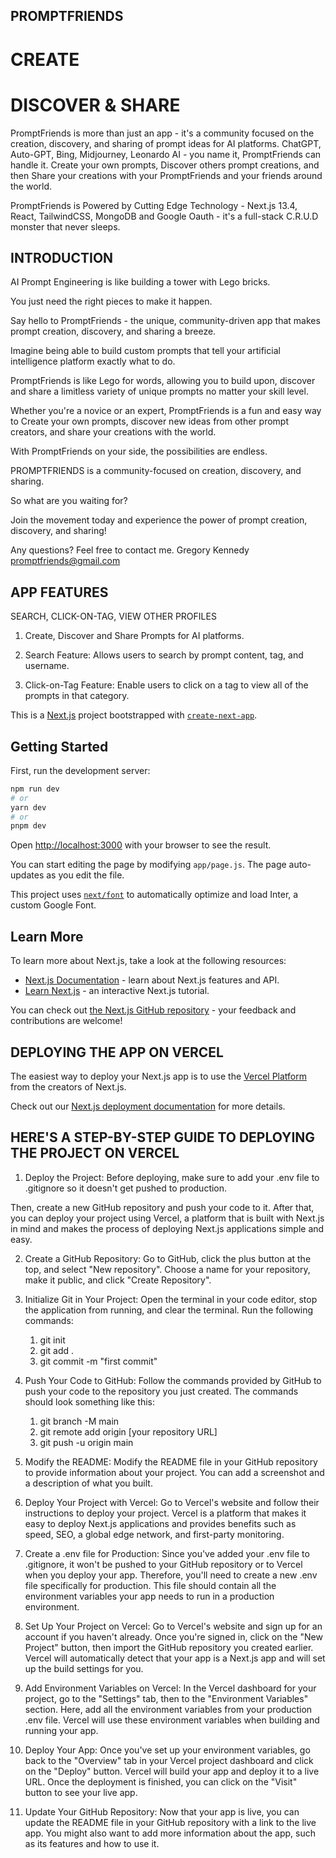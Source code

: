 ## PROMPTFRIENDS

# CREATE
# DISCOVER & SHARE

PromptFriends is more than just an app - it's a community focused on the creation, discovery, and sharing of prompt ideas for AI platforms. ChatGPT, Auto-GPT, Bing, Midjourney, Leonardo AI - you name it, PromptFriends can handle it.
Create your own prompts, Discover others prompt creations, and then Share your creations with your PromptFriends and your friends around the world.  

PromptFriends is Powered by Cutting Edge Technology - Next.js 13.4, React, TailwindCSS, MongoDB and Google Oauth - it's a full-stack C.R.U.D monster that never sleeps.

## INTRODUCTION
AI Prompt Engineering is like building a tower with Lego bricks. 

You just need the right pieces to make it happen.  

Say hello to PromptFriends - the unique, community-driven app that makes prompt creation, discovery, and sharing a breeze. 

Imagine being able to build custom prompts that tell your artificial intelligence platform exactly what to do. 

PromptFriends is like Lego for words, allowing you to build upon, discover and share a limitless variety of unique prompts no matter your skill level. 

Whether you're a novice or an expert, PromptFriends is a fun and easy way to Create your own prompts, discover new ideas from other prompt creators, and share your creations with the world. 

With PromptFriends on your side, the possibilities are endless.

PROMPTFRIENDS is a community-focused on creation, discovery, and sharing. 

So what are you waiting for? 

Join the movement today and experience the power of prompt creation, discovery, and sharing!

Any questions?
Feel free to contact me.
Gregory Kennedy promptfriends@gmail.com

## APP FEATURES

SEARCH, CLICK-ON-TAG, VIEW OTHER PROFILES

1. Create, Discover and Share Prompts for AI platforms.

2. Search Feature: Allows users to search by prompt content, tag, and username. 

3. Click-on-Tag Feature: Enable users to click on a tag to view all of the prompts in that category.


This is a [Next.js](https://nextjs.org/) project bootstrapped with [`create-next-app`](https://github.com/vercel/next.js/tree/canary/packages/create-next-app).

## Getting Started

First, run the development server:

```bash
npm run dev
# or
yarn dev
# or
pnpm dev
```

Open [http://localhost:3000](http://localhost:3000) with your browser to see the result.

You can start editing the page by modifying `app/page.js`. The page auto-updates as you edit the file.

This project uses [`next/font`](https://nextjs.org/docs/basic-features/font-optimization) to automatically optimize and load Inter, a custom Google Font.

## Learn More

To learn more about Next.js, take a look at the following resources:

- [Next.js Documentation](https://nextjs.org/docs) - learn about Next.js features and API.
- [Learn Next.js](https://nextjs.org/learn) - an interactive Next.js tutorial.

You can check out [the Next.js GitHub repository](https://github.com/vercel/next.js/) - your feedback and contributions are welcome!


## DEPLOYING THE APP ON VERCEL

The easiest way to deploy your Next.js app is to use the [Vercel Platform](https://vercel.com/new?utm_medium=default-template&filter=next.js&utm_source=create-next-app&utm_campaign=create-next-app-readme) from the creators of Next.js.

Check out our [Next.js deployment documentation](https://nextjs.org/docs/deployment) for more details.

## HERE'S A STEP-BY-STEP GUIDE TO DEPLOYING THE PROJECT ON VERCEL
1. Deploy the Project: Before deploying, make sure to add your .env file to .gitignore so it doesn't get pushed to production. 

Then, create a new GitHub repository and push your code to it. After that, you can deploy your project using Vercel, a platform that is built with Next.js in mind and makes the process of deploying Next.js applications simple and easy.

2. Create a GitHub Repository: Go to GitHub, click the plus button at the top, and select "New repository". Choose a name for your repository, make it public, and click "Create Repository".

3. Initialize Git in Your Project: Open the terminal in your code editor, stop the application from running, and clear the terminal. Run the following commands:
   1. git init
   2. git add .
   3. git commit -m "first commit"

4. Push Your Code to GitHub: Follow the commands provided by GitHub to push your code to the repository you just created. The commands should look something like this:
   1. git branch -M main
   2. git remote add origin [your repository URL]
   3. git push -u origin main

5. Modify the README: Modify the README file in your GitHub repository to provide information about your project. You can add a screenshot and a description of what you built.

6. Deploy Your Project with Vercel: Go to Vercel's website and follow their instructions to deploy your project. Vercel is a platform that makes it easy to deploy Next.js applications and provides benefits such as speed, SEO, a global edge network, and first-party monitoring.

7. Create a .env file for Production: Since you've added your .env file to .gitignore, it won't be pushed to your GitHub repository or to Vercel when you deploy your app. Therefore, you'll need to create a new .env file specifically for production. This file should contain all the environment variables your app needs to run in a production environment.

8. Set Up Your Project on Vercel: Go to Vercel's website and sign up for an account if you haven't already. Once you're signed in, click on the "New Project" button, then import the GitHub repository you created earlier. Vercel will automatically detect that your app is a Next.js app and will set up the build settings for you.

9. Add Environment Variables on Vercel: In the Vercel dashboard for your project, go to the "Settings" tab, then to the "Environment Variables" section. Here, add all the environment variables from your production .env file. Vercel will use these environment variables when building and running your app.

10. Deploy Your App: Once you've set up your environment variables, go back to the "Overview" tab in your Vercel project dashboard and click on the "Deploy" button. Vercel will build your app and deploy it to a live URL. Once the deployment is finished, you can click on the "Visit" button to see your live app.

11. Update Your GitHub Repository: Now that your app is live, you can update the README file in your GitHub repository with a link to the live app. You might also want to add more information about the app, such as its features and how to use it.

